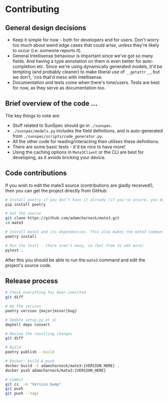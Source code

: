 # Contributing

## General design decisions

- Keep it simple for now - both for developers and for users. Don't worry too much about weird edge cases that could arise, unless they're likely to occur (i.e. someone reports it).
- General Intellisense behaviour is important since we've got so many fields. And having a type annotation on them is even better for auto-completion etc. Since we're using dynamically generated models, it'd be tempting (and probably cleaner) to make liberal use of `__getattr__`, but we don't, 'cos that'd mess with Intellisense.
- Documentation and tests come when there's time/users. Tests are best for now, as they serve as documentation too.

## Brief overview of the code ...

The key things to note are:

- Stuff related to SunSpec should go in `./sunspec`.
- `./sunspec/models.py` includes the field definitions, and is auto-generated from `./sunspec/scripts/code_generator.py`.
- All the other code for reading/interacting then utilises these definitions.
- There are some basic tests - it'd be nice to have more!
- Using the caching options in `Mate3Client` or the CLI are best for developing, as it avoids bricking your device.

## Code contributions

If you wish to edit the mate3 source (contributions are gladly received!), then you can get the project directly from GitHub:

```sh
# Install poetry if you don't have it already (if you're unsure, you don't have it)
pip install poetry

# Get the source
git clone https://github.com/adamcharnock/mate3.git
cd mate3

# Install mate3 and its dependencies. This also makes the mate3 command available.
poetry install

# Run the tests - there aren't many, so feel free to add more!
pytest .
```

After this you should be able to run the `mate3` command and edit the project's source code.

## Release process

```sh
# Check everything has been comitted
git diff

# Up the version
poetry version {major|minor|bug}

# Update setup.py et al
dephell deps convert

# Review the resulting changes
git diff

# Build
poetry publish --build

# Docker: build & push
docker build -t adamcharnock/mate3:{VERSION_HERE} .
docker push adamcharnock/mate3:{VERSION_HERE}

# Commit
git ci  -m "Version bump"
git push
git push --tags
```